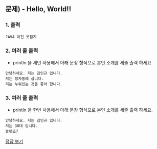 ## 문제) - Hello, World!!

### 1. 출력
 
```
JAVA 이건 못참지
```

### 2. 여러 줄 출력
* println 을 세번 사용해서 아래 문장 형식으로 본인 소개를 세줄 출력 하세요.

```
안녕하세요. 저는 김인규 입니다. 
저는 정자동에 삽니다. 
저는 누워있는 것을 좋아 합니다.
```

### 3. 여러 줄 출력
* println 을 한번 사용해서 아래 문장 형식으로 본인 소개를 세줄 출력 하세요.

```
안녕하세요. 저는 김인규 입니다. 
저는 30대 입니다. 
놀랫죠?
```


[정답 보기](Test01.java)

